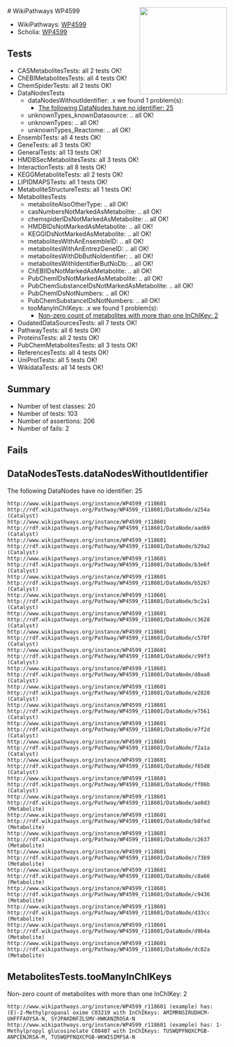 <img style="float: right; width: 200px" src="https://upload.wikimedia.org/wikipedia/commons/thumb/8/83/Wplogo_with_text_500.png/640px-Wplogo_with_text_500.png" />
# WikiPathways WP4599

* WikiPathways: [WP4599](https://new.wikipathways.org/pathways/WP4599)
* Scholia: [WP4599](https://scholia.toolforge.org/wikipathways/WP4599)
## Tests
* CASMetabolitesTests: all 2 tests OK!
* ChEBIMetabolitesTests: all 4 tests OK!
* ChemSpiderTests: all 2 tests OK!
* DataNodesTests
    * dataNodesWithoutIdentifier: .x we found 1 problem(s):
        * [The following DataNodes have no identifier: 25](#8792c4b4)
    * unknownTypes_knownDatasource: .. all OK!
    * unknownTypes: .. all OK!
    * unknownTypes_Reactome: .. all OK!
* EnsemblTests: all 4 tests OK!
* GeneTests: all 3 tests OK!
* GeneralTests: all 13 tests OK!
* HMDBSecMetabolitesTests: all 3 tests OK!
* InteractionTests: all 8 tests OK!
* KEGGMetaboliteTests: all 2 tests OK!
* LIPIDMAPSTests: all 1 tests OK!
* MetaboliteStructureTests: all 1 tests OK!
* MetabolitesTests
    * metaboliteAlsoOtherType: .. all OK!
    * casNumbersNotMarkedAsMetabolite: .. all OK!
    * chemspiderIDsNotMarkedAsMetabolite: .. all OK!
    * HMDBIDsNotMarkedAsMetabolite: .. all OK!
    * KEGGIDsNotMarkedAsMetabolite: .. all OK!
    * metabolitesWithAnEnsembleID: .. all OK!
    * metabolitesWithAnEntrezGeneID: .. all OK!
    * metabolitesWithDbButNoIdentifier: .. all OK!
    * metabolitesWithIdentifierButNoDb: .. all OK!
    * ChEBIIDsNotMarkedAsMetabolite: .. all OK!
    * PubChemIDsNotMarkedAsMetabolite: .. all OK!
    * PubChemSubstanceIDsNotMarkedAsMetabolite: .. all OK!
    * PubChemIDsNotNumbers: .. all OK!
    * PubChemSubstanceIDsNotNumbers: .. all OK!
    * tooManyInChIKeys: .x we found 1 problem(s):
        * [Non-zero count of metabolites with more than one InChIKey: 2](#a4e4037f)
* OudatedDataSourcesTests: all 7 tests OK!
* PathwayTests: all 6 tests OK!
* ProteinsTests: all 2 tests OK!
* PubChemMetabolitesTests: all 3 tests OK!
* ReferencesTests: all 4 tests OK!
* UniProtTests: all 5 tests OK!
* WikidataTests: all 14 tests OK!


## Summary

* Number of test classes: 20
* Number of tests: 103
* Number of assertions: 206
* Number of fails: 2

## Fails

<a name="8792c4b4" />

## DataNodesTests.dataNodesWithoutIdentifier

The following DataNodes have no identifier: 25
```
http://www.wikipathways.org/instance/WP4599_r118601 http://rdf.wikipathways.org/Pathway/WP4599_r118601/DataNode/a254a (Catalyst)
http://www.wikipathways.org/instance/WP4599_r118601 http://rdf.wikipathways.org/Pathway/WP4599_r118601/DataNode/aad69 (Catalyst)
http://www.wikipathways.org/instance/WP4599_r118601 http://rdf.wikipathways.org/Pathway/WP4599_r118601/DataNode/b29a2 (Catalyst)
http://www.wikipathways.org/instance/WP4599_r118601 http://rdf.wikipathways.org/Pathway/WP4599_r118601/DataNode/b3e6f (Catalyst)
http://www.wikipathways.org/instance/WP4599_r118601 http://rdf.wikipathways.org/Pathway/WP4599_r118601/DataNode/b5267 (Catalyst)
http://www.wikipathways.org/instance/WP4599_r118601 http://rdf.wikipathways.org/Pathway/WP4599_r118601/DataNode/bc2a1 (Catalyst)
http://www.wikipathways.org/instance/WP4599_r118601 http://rdf.wikipathways.org/Pathway/WP4599_r118601/DataNode/c3628 (Catalyst)
http://www.wikipathways.org/instance/WP4599_r118601 http://rdf.wikipathways.org/Pathway/WP4599_r118601/DataNode/c570f (Catalyst)
http://www.wikipathways.org/instance/WP4599_r118601 http://rdf.wikipathways.org/Pathway/WP4599_r118601/DataNode/c99f3 (Catalyst)
http://www.wikipathways.org/instance/WP4599_r118601 http://rdf.wikipathways.org/Pathway/WP4599_r118601/DataNode/d0aa8 (Catalyst)
http://www.wikipathways.org/instance/WP4599_r118601 http://rdf.wikipathways.org/Pathway/WP4599_r118601/DataNode/e2820 (Catalyst)
http://www.wikipathways.org/instance/WP4599_r118601 http://rdf.wikipathways.org/Pathway/WP4599_r118601/DataNode/e7561 (Catalyst)
http://www.wikipathways.org/instance/WP4599_r118601 http://rdf.wikipathways.org/Pathway/WP4599_r118601/DataNode/e7f2d (Catalyst)
http://www.wikipathways.org/instance/WP4599_r118601 http://rdf.wikipathways.org/Pathway/WP4599_r118601/DataNode/f2a1a (Catalyst)
http://www.wikipathways.org/instance/WP4599_r118601 http://rdf.wikipathways.org/Pathway/WP4599_r118601/DataNode/f65d8 (Catalyst)
http://www.wikipathways.org/instance/WP4599_r118601 http://rdf.wikipathways.org/Pathway/WP4599_r118601/DataNode/ff06b (Catalyst)
http://www.wikipathways.org/instance/WP4599_r118601 http://rdf.wikipathways.org/Pathway/WP4599_r118601/DataNode/ae0d3 (Metabolite)
http://www.wikipathways.org/instance/WP4599_r118601 http://rdf.wikipathways.org/Pathway/WP4599_r118601/DataNode/b8fed (Metabolite)
http://www.wikipathways.org/instance/WP4599_r118601 http://rdf.wikipathways.org/Pathway/WP4599_r118601/DataNode/c2637 (Metabolite)
http://www.wikipathways.org/instance/WP4599_r118601 http://rdf.wikipathways.org/Pathway/WP4599_r118601/DataNode/c73b9 (Metabolite)
http://www.wikipathways.org/instance/WP4599_r118601 http://rdf.wikipathways.org/Pathway/WP4599_r118601/DataNode/c8a66 (Metabolite)
http://www.wikipathways.org/instance/WP4599_r118601 http://rdf.wikipathways.org/Pathway/WP4599_r118601/DataNode/c9436 (Metabolite)
http://www.wikipathways.org/instance/WP4599_r118601 http://rdf.wikipathways.org/Pathway/WP4599_r118601/DataNode/d33cc (Metabolite)
http://www.wikipathways.org/instance/WP4599_r118601 http://rdf.wikipathways.org/Pathway/WP4599_r118601/DataNode/d9b4a (Metabolite)
http://www.wikipathways.org/instance/WP4599_r118601 http://rdf.wikipathways.org/Pathway/WP4599_r118601/DataNode/dc82a (Metabolite)
```

<a name="a4e4037f" />

## MetabolitesTests.tooManyInChIKeys

Non-zero count of metabolites with more than one InChIKey: 2
```
http://www.wikipathways.org/instance/WP4599_r118601 (example) has: (E)-2-Methylpropanal oxime C03219 with InChIKeys: AMIMRNSIRUDHCM-UHFFFAOYSA-N, SYJPAKDNFZLSMV-HWKANZROSA-N
http://www.wikipathways.org/instance/WP4599_r118601 (example) has: 1-Methylpropyl glucosinolate C08407 with InChIKeys: TUSWQPFNQXCPGB-ANPCENJRSA-M, TUSWQPFNQXCPGB-WKWISIMFSA-N
```

